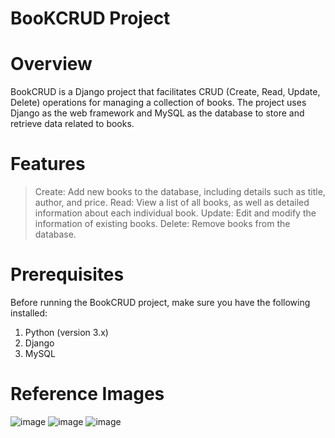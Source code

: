 # BooKCRUD Project

# Overview
BookCRUD is a Django project that facilitates CRUD (Create, Read, Update, Delete) operations for managing a collection of books. The project uses Django as the web framework and MySQL as the database to store and retrieve data related to books.

# Features
> Create: Add new books to the database, including details such as title, author, and price.
> Read: View a list of all books, as well as detailed information about each individual book.
> Update: Edit and modify the information of existing books.
> Delete: Remove books from the database.

# Prerequisites
Before running the BookCRUD project, make sure you have the following installed:
1) Python (version 3.x)
2) Django
3) MySQL


# Reference Images
![image](https://github.com/hemishagawade/BookCRUD-project/assets/155709193/649546f3-85f6-47c6-bee2-5e5083abb741)
![image](https://github.com/hemishagawade/BookCRUD-project/assets/155709193/dada2f86-0fef-44c9-9b3f-d631a226621e)
![image](https://github.com/hemishagawade/BookCRUD-project/assets/155709193/71443c49-ee8d-4e99-b275-4f4c78502645)


